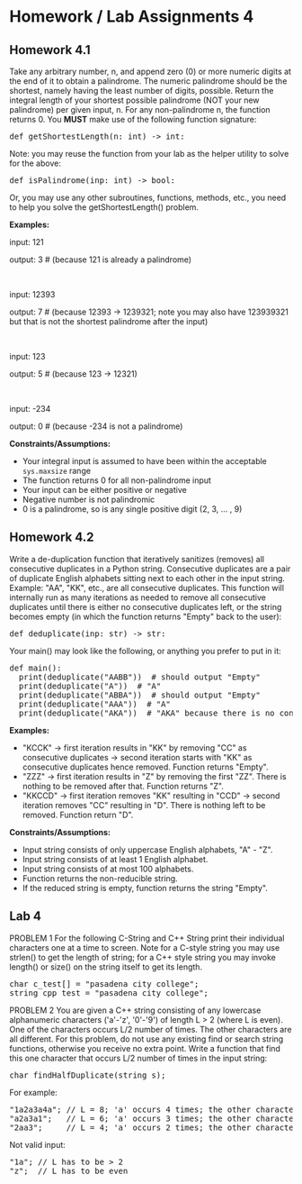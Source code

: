 # Homework / Lab Assignments 4

## Homework 4.1
Take any arbitrary number, n, and append zero (0) or more numeric digits at the end of it to obtain a palindrome. The 
numeric palindrome should be the shortest, namely having the least number of digits, possible. Return the integral 
length of your shortest possible palindrome (NOT your new palindrome) per given input, n. For any non-palindrome n, 
the function returns 0.  You **MUST** make use of the following function signature:

<pre>
def getShortestLength(n: int) -> int:
</pre>

Note: you may reuse the function from your lab as the helper utility to solve for the above:

<pre>
def isPalindrome(inp: int) -> bool:
</pre>

Or, you may use any other subroutines, functions, methods, etc., you need to help you solve the getShortestLength() 
problem. 

**Examples:**

input: 121

output: 3  # (because 121 is already a palindrome)

<br />

input: 12393

output: 7  # (because 12393 -> 1239321; note you may also have 123939321 but that is not the shortest palindrome 
after the input)

<br />

input: 123

output: 5  # (because 123 -> 12321) 

<br />

input: -234

output: 0 # (because -234 is not a palindrome) 

**Constraints/Assumptions:**

* Your integral input is assumed to have been within the acceptable `sys.maxsize` range
* The function returns 0 for all non-palindrome input
* Your input can be either positive or negative
* Negative number is not palindromic
* 0 is a palindrome, so is any single positive digit (2, 3, ... , 9)

## Homework 4.2
Write a de-duplication function that iteratively sanitizes (removes) all consecutive duplicates in a Python 
string. Consecutive duplicates are a pair of duplicate English alphabets sitting next to each other in the input 
string. Example: "AA", "KK", etc., are all consecutive duplicates. This function will internally run as many 
iterations as needed to remove all consecutive duplicates until there is either no consecutive duplicates left, or 
the string becomes empty (in which the function returns "Empty" back to the user):

<pre>
def deduplicate(inp: str) -> str:
</pre>

Your main() may look like the following, or anything you prefer to put in it:

<pre>
def main():
  print(deduplicate("AABB"))  # should output "Empty"
  print(deduplicate("A"))  # "A"
  print(deduplicate("ABBA"))  # should output "Empty"
  print(deduplicate("AAA"))  # "A"
  print(deduplicate("AKA"))  # "AKA" because there is no consecutive pair.
</pre>

**Examples:**

* "KCCK" -> first iteration results in "KK" by removing "CC" as consecutive duplicates -> second iteration starts 
with "KK" as consecutive duplicates hence removed. Function returns "Empty".
* "ZZZ" -> first iteration results in "Z" by removing the first "ZZ". There is nothing to be removed after 
that. Function returns "Z".
* "KKCCD" -> first iteration removes "KK" resulting in "CCD" -> second iteration removes "CC" resulting in "D". There 
is nothing left to be removed. Function return "D".

**Constraints/Assumptions:**

* Input string consists of only uppercase English alphabets, "A" - "Z".
* Input string consists of at least 1 English alphabet.
* Input string consists of at most 100 alphabets.
* Function returns the non-reducible string. 
* If the reduced string is empty, function returns the string "Empty".

## Lab 4
PROBLEM 1
For the following C-String and C++ String print their individual characters one at a time to screen. Note for a 
C-style string you may use strlen() to get the length of string; for a C++ style string you may invoke length() or 
size() on the string itself to get its length.

<pre>
char c_test[] = "pasadena city college";
string cpp_test = "pasadena city college";
</pre>

PROBLEM 2
You are given a C++ string consisting of any lowercase alphanumeric characters ('a'-'z', '0'-'9') of length L > 2 
(where L is even). One of the characters occurs L/2 number of times. The other characters are all different. For 
this problem, do not use any existing find or search string functions, otherwise you receive no extra point. Write a 
function that find this one character that occurs L/2 number of times in the input string:

<pre>
char findHalfDuplicate(string s);
</pre>

For example: 

<pre>
"1a2a3a4a"; // L = 8; 'a' occurs 4 times; the other characters are all different
"a2a3a1";   // L = 6; 'a' occurs 3 times; the other characters are all different
"2aa3";     // L = 4; 'a' occurs 2 times; the other characters are all different
</pre>

Not valid input:

<pre>
"1a"; // L has to be > 2
"z";  // L has to be even
</pre>